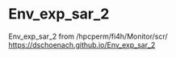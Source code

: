 # Env_exp_sar_2
Env_exp_sar_2 from /hpcperm/fi4h/Monitor/scr/ 
https://dschoenach.github.io/Env_exp_sar_2
